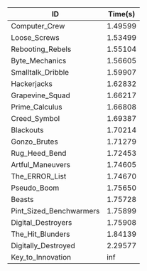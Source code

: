 |ID|Time(s)|
|-|-|
|Computer_Crew|1.49599|
|Loose_Screws|1.53499|
|Rebooting_Rebels|1.55104|
|Byte_Mechanics|1.56605|
|Smalltalk_Dribble|1.59907|
|Hackerjacks|1.62832|
|Grapevine_Squad|1.66217|
|Prime_Calculus|1.66808|
|Creed_Symbol|1.69387|
|Blackouts|1.70214|
|Gonzo_Brutes|1.71279|
|Rug_Heed_Bend|1.72453|
|Artful_Maneuvers|1.74605|
|The_ERROR_List|1.74670|
|Pseudo_Boom|1.75650|
|Beasts|1.75728|
|Pint_Sized_Benchwarmers|1.75899|
|Digital_Destroyers|1.75908|
|The_Hit_Blunders|1.84139|
|Digitally_Destroyed|2.29577|
|Key_to_Innovation|inf|
